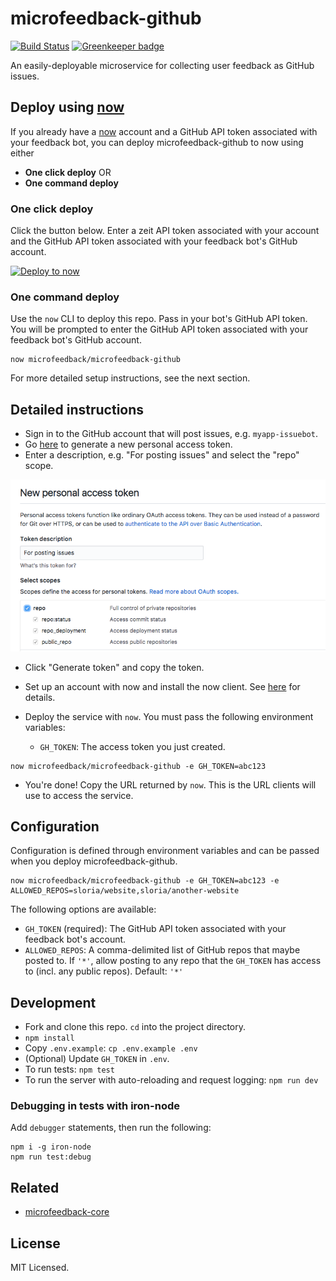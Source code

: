 # microfeedback-github

[![Build Status](https://travis-ci.org/microfeedback/microfeedback-github.svg?branch=master)](https://travis-ci.org/microfeedback/microfeedback-github)
[![Greenkeeper badge](https://badges.greenkeeper.io/microfeedback/microfeedback-github.svg)](https://greenkeeper.io/)

An easily-deployable microservice for collecting user feedback as GitHub issues.

## Deploy using [now](https://zeit.co/now)

If you already have a [now](https://zeit.co/now) account and a GitHub
API token associated with your feedback bot, you can deploy
microfeedback-github to now using either

- **One click deploy** OR
- **One command deploy**


### One click deploy

Click the button below. Enter a zeit API token associated with your
account and the GitHub API token associated with your feedback bot's GitHub account.

[![Deploy to now](https://deploy.now.sh/static/button.svg)](https://deploy.now.sh/?repo=https://github.com/microfeedback/microfeedback-github&&env=GH_TOKEN)

### One command deploy

Use the `now` CLI to deploy this repo. Pass in your bot's GitHub API
token. You will be prompted to enter the GitHub API token associated
with your feedback bot's GitHub account.

```
now microfeedback/microfeedback-github
```

For more detailed setup instructions, see the next section.

## Detailed instructions

- Sign in to the GitHub account that will post issues, e.g. `myapp-issuebot`.
- Go [here](https://github.com/settings/tokens/new) to generate a new personal access token.
- Enter a description, e.g. "For posting issues" and select the "repo" scope.

![](media/personal-access-token.png)

- Click "Generate token" and copy the token.

- Set up an account with now and install the now client. See [here](https://zeit.co/now) for details.
- Deploy the service with `now`. You must pass the following environment variables:
  - `GH_TOKEN`: The access token you just created.

```
now microfeedback/microfeedback-github -e GH_TOKEN=abc123
```

- You're done! Copy the URL returned by `now`. This is the URL clients will use to access the service.


## Configuration

Configuration is defined through environment variables and can be passed
when you deploy microfeedback-github.

```
now microfeedback/microfeedback-github -e GH_TOKEN=abc123 -e ALLOWED_REPOS=sloria/website,sloria/another-website
```

The following options are available:

- `GH_TOKEN` (required): The GitHub API token associated with your
                         feedback bot's account.
- `ALLOWED_REPOS`: A comma-delimited list of GitHub repos that maybe
                    posted to. If `'*'`, allow posting to any repo
                    that the `GH_TOKEN` has access to (incl. any
                    public repos). Default: `'*'`

## Development

* Fork and clone this repo. `cd` into the project directory.
* `npm install`
* Copy `.env.example`: `cp .env.example .env`
* (Optional) Update `GH_TOKEN` in `.env`.
* To run tests: `npm test`
* To run the server with auto-reloading and request logging: `npm run dev`

### Debugging in tests with iron-node

Add `debugger` statements, then run the following:

```
npm i -g iron-node
npm run test:debug
```

## Related

- [microfeedback-core](https://github.com/microfeedback/microfeedback-core)

## License

MIT Licensed.
